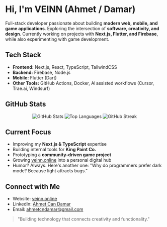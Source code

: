 # Hi, I'm VEINN (Ahmet / Damar)

Full-stack developer passionate about building **modern web, mobile, and game applications**. Exploring the intersection of **software, creativity, and design**. Currently working on projects with **Next.js, Flutter, and Firebase**, while also experimenting with game development.

## Tech Stack

- **Frontend:** Next.js, React, TypeScript, TailwindCSS
- **Backend:** Firebase, Node.js
- **Mobile:** Flutter (Dart)
- **Other Tools:** GitHub Actions, Docker, AI assisted workflows (Cursor, Trae.ai, Windsurf)

## GitHub Stats

<div align="center">
<img src="https://github-readme-stats.vercel.app/api?username=VEINNIV&hide=stars&show_icons=false&theme=tokyonight&hide_border=true" alt="GitHub Stats" />
<img src="https://github-readme-stats.vercel.app/api/top-langs/?username=VEINNIV&layout=compact&theme=tokyonight&hide_border=true" alt="Top Languages" />
<img src="https://streak-stats.demolab.com?user=VEINNIV&theme=tokyonight&hide_border=true" alt="GitHub Streak" />
</div>

## Current Focus

- Improving my **Next.js & TypeScript** expertise
- Building internal tools for **King Paint Co.**
- Prototyping a **community‑driven game project**
- Growing [veinn.online](https://veinn.online) into a personal digital hub
- Humor? Always. Here's another one: "Why do programmers prefer dark mode? Because light attracts bugs."

## Connect with Me

- Website: [veinn.online](https://veinn.online)
- LinkedIn: [Ahmet Can Damar](https://www.linkedin.com/in/ahmet-can-damar-5a0883209/)
- Email: [ahmetcndamar@gmail.com](mailto:ahmetcndamar@gmail.com)

> "Building technology that connects creativity and functionality."
